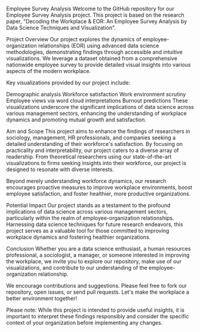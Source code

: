 Employee Survey Analysis
Welcome to the GitHub repository for our Employee Survey Analysis project. This project is based on the research paper, "Decoding the Workplace & EOR: An Employee Survey Analysis by Data Science Techniques and Visualization".

Project Overview
Our project explores the dynamics of employee-organization relationships (EOR) using advanced data science methodologies, demonstrating findings through accessible and intuitive visualizations. We leverage a dataset obtained from a comprehensive nationwide employee survey to provide detailed visual insights into various aspects of the modern workplace.

Key visualizations provided by our project include:

Demographic analysis
Workforce satisfaction
Work environment scrutiny
Employee views via word cloud interpretations
Burnout predictions
These visualizations underscore the significant implications of data science across various management sectors, enhancing the understanding of workplace dynamics and promoting mutual growth and satisfaction.

Aim and Scope
This project aims to enhance the findings of researchers in sociology, management, HR professionals, and companies seeking a detailed understanding of their workforce's satisfaction. By focusing on practicality and interpretability, our project caters to a diverse array of readership. From theoretical researchers using our state-of-the-art visualizations to firms seeking insights into their workforce, our project is designed to resonate with diverse interests.

Beyond merely understanding workforce dynamics, our research encourages proactive measures to improve workplace environments, boost employee satisfaction, and foster healthier, more productive organizations.

Potential Impact
Our project stands as a testament to the profound implications of data science across various management sectors, particularly within the realm of employee-organization relationships. Harnessing data science techniques for future research endeavors, this project serves as a valuable tool for those committed to improving workplace dynamics and fostering healthier organizations.

Conclusion
Whether you are a data science enthusiast, a human resources professional, a sociologist, a manager, or someone interested in improving the workplace, we invite you to explore our repository, make use of our visualizations, and contribute to our understanding of the employee-organization relationship.

We encourage contributions and suggestions. Please feel free to fork our repository, open issues, or send pull requests. Let's make the workplace a better environment together!

Please note: While this project is intended to provide useful insights, it is important to interpret these findings responsibly and consider the specific context of your organization before implementing any changes.
